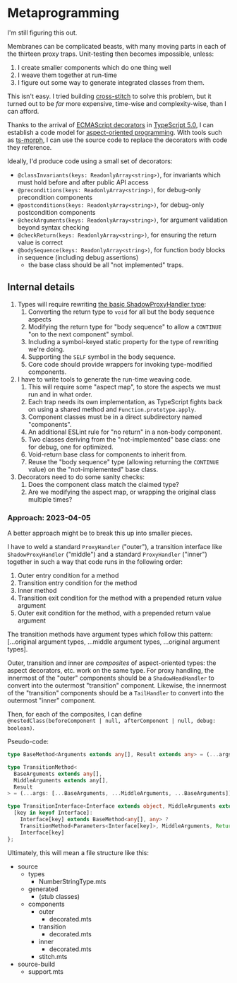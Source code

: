 # Metaprogramming

I'm still figuring this out.

Membranes can be complicated beasts, with many moving parts in each of the thirteen proxy traps.  Unit-testing then becomes impossible, unless:

1. I create smaller components which do one thing well
1. I weave them together at run-time
1. I figure out some way to generate integrated classes from them.

This isn't easy.  I tried building [cross-stitch](https://github.com/ajvincent/cross-stitch) to solve this problem, but it turned out to be _far_ more expensive, time-wise and complexity-wise, than I can afford.

Thanks to the arrival of [ECMAScript decorators](https://github.com/tc39/proposal-decorators) in [TypeScript 5.0](https://devblogs.microsoft.com/typescript/announcing-typescript-5-0/), I can establish a code model for [aspect-oriented programming](https://en.wikipedia.org/wiki/Aspect-oriented_programming).  With tools such as [ts-morph](https://ts-morph.com), I can use the source code to replace the decorators with code they reference.

Ideally, I'd produce code using a small set of decorators:

- `@classInvariants(keys: ReadonlyArray<string>)`, for invariants which must hold before and after public API access
- `@preconditions(keys: ReadonlyArray<string>)`, for debug-only precondition components
- `@postconditions(keys: ReadonlyArray<string>)`, for debug-only postcondition components
- `@checkArguments(keys: ReadonlyArray<string>)`, for argument validation beyond syntax checking
- `@checkReturn(keys: ReadonlyArray<string>)`, for ensuring the return value is correct
- `@bodySequence(keys: ReadonlyArray<string>)`, for function body blocks in sequence (including debug assertions)
  - the base class should be all "not implemented" traps.

## Internal details

1. Types will require rewriting [the basic ShadowProxyHandler type](../_04_shadowproxyhandler/source/ShadowProxyHandler.mts):
   1. Converting the return type to `void` for all but the body sequence aspects
   2. Modifying the return type for "body sequence" to allow a `CONTINUE` "on to the next component" symbol.
   3. Including a symbol-keyed static property for the type of rewriting we're doing.
   4. Supporting the `SELF` symbol in the body sequence.
   5. Core code should provide wrappers for invoking type-modified components.
2. I have to write tools to generate the run-time weaving code.
   1. This will require some "aspect map", to store the aspects we must run and in what order.
   2. Each trap needs its own implementation, as TypeScript fights back on using a shared method and `Function.prototype.apply`.
   3. Component classes must be in a direct subdirectory named "components".
   4. An additional ESLint rule for "no return" in a non-body component.
   5. Two classes deriving from the "not-implemented" base class: one for debug, one for optimized.
   6. Void-return base class for components to inherit from.
   7. Reuse the "body sequence" type (allowing returning the `CONTINUE` value) on the "not-implemented" base class.
3. Decorators need to do some sanity checks:
   1. Does the component class match the claimed type?
   2. Are we modifying the aspect map, or wrapping the original class multiple times?

### Approach: 2023-04-05

A better approach might be to break this up into smaller pieces.

I have to weld a standard `ProxyHandler` ("outer"), a transition interface like `ShadowProxyHandler` ("middle") and a standard `ProxyHandler` ("inner") together in such a way that code runs in the following order:

1. Outer entry condition for a method
2. Transition entry condition for the method
3. Inner method
4. Transition exit condition for the method with a prepended return value argument
5. Outer exit condition for the method, with a prepended return value argument

The transition methods have argument types which follow this pattern: [...original argument types, ...middle argument types, ...original argument types].

Outer, transition and inner are _composites_ of aspect-oriented types: the aspect decorators, etc. work on the same type.  For proxy handling, the innermost of the "outer" components should be a `ShadowHeadHandler` to convert into the outermost "transition" component.  Likewise, the innermost of the "transition" components should be a `TailHandler` to convert into the outermost "inner" component.

Then, for each of the composites, I can define `@nestedClass(beforeComponent | null, afterComponent | null, debug: boolean)`.

Pseudo-code:

```typescript
type BaseMethod<Arguments extends any[], Result extends any> = (...args: Arguments) => Result;

type TransitionMethod<
  BaseArguments extends any[],
  MiddleArguments extends any[],
  Result
> = (...args: [...BaseArguments, ...MiddleArguments, ...BaseArguments]) => Result;

type TransitionInterface<Interface extends object, MiddleArguments extends any[]> = {
  [key in keyof Interface]:
    Interface[key] extends BaseMethod<any[], any> ?
    TransitionMethod<Parameters<Interface[key]>, MiddleArguments, ReturnType<Interface[key]>> :
    Interface[key]
};
```

Ultimately, this will mean a file structure like this:

- source
  - types
    - NumberStringType.mts
  - generated
    - (stub classes)
  - components
    - outer
      - decorated.mts
    - transition
      - decorated.mts
    - inner
      - decorated.mts
    - stitch.mts
- source-build
  - support.mts
